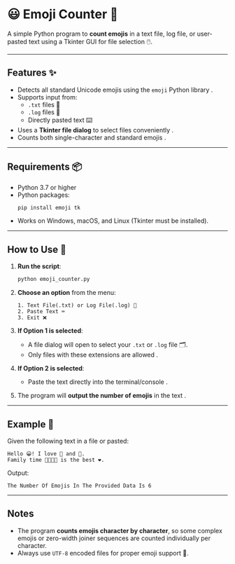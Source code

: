 # 😃 Emoji Counter 🎉

A simple Python program to **count emojis** in a text file, log file, or user-pasted text using a Tkinter GUI for file selection 🖱️.

---

## Features ✨

* Detects all standard Unicode emojis using the `emoji` Python library .
* Supports input from:
  * `.txt` files 📄
  * `.log` files 📝
  * Directly pasted text ⌨️
* Uses a **Tkinter file dialog** to select files conveniently .
* Counts both single-character and standard emojis .

---

## Requirements 📦

* Python 3.7 or higher 
* Python packages:
  ```bash
  pip install emoji tk

* Works on Windows, macOS, and Linux  (Tkinter must be installed).

---

## How to Use 📝

1. **Run the script**:

   ```bash
   python emoji_counter.py
   ```
2. **Choose an option** from the menu:

   ```
   1. Text File(.txt) or Log File(.log) 📄
   2. Paste Text ⌨️
   3. Exit ❌
   ```
3. **If Option 1 is selected**:

   * A file dialog will open to select your `.txt` or `.log` file 🗂️.
   * Only files with these extensions are allowed .
4. **If Option 2 is selected**:

   * Paste the text directly into the terminal/console .
5. The program will **output the number of emojis** in the text .

---

## Example 📌

Given the following text in a file or pasted:

```
Hello 😀! I love 🍕 and 🏀.
Family time 👨‍👩‍👧‍👦 is the best ❤️.
```

Output:

```
The Number Of Emojis In The Provided Data Is 6 
```

---

## Notes 

* The program **counts emojis character by character**, so some complex emojis or zero-width joiner sequences are counted individually per character.
* Always use `UTF-8` encoded files for proper emoji support 💾.

